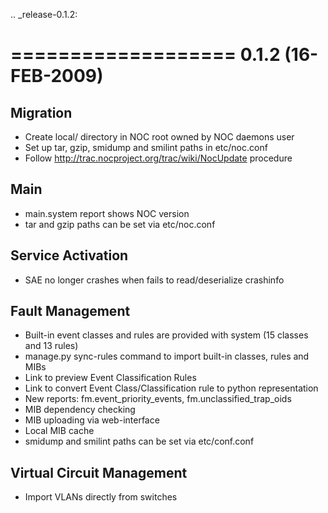 .. _release-0.1.2:

===================
0.1.2 (16-FEB-2009)
===================

Migration
---------
* Create local/ directory in NOC root owned by NOC daemons user
* Set up tar, gzip, smidump and smilint paths in etc/noc.conf
* Follow http://trac.nocproject.org/trac/wiki/NocUpdate procedure

Main
----
* main.system report shows NOC version
* tar and gzip paths can be set via etc/noc.conf

Service Activation
------------------
* SAE no longer crashes when fails to read/deserialize crashinfo

Fault Management
----------------
* Built-in event classes and rules are provided with system (15 classes and 13 rules)
* manage.py sync-rules command to import built-in classes, rules and MIBs
* Link to preview Event Classification Rules
* Link to convert Event Class/Classification rule to python representation
* New reports: fm.event_priority_events, fm.unclassified_trap_oids
* MIB dependency checking
* MIB uploading via web-interface
* Local MIB cache
* smidump and smilint paths can be set via etc/conf.conf

Virtual Circuit Management
--------------------------
* Import VLANs directly from switches
